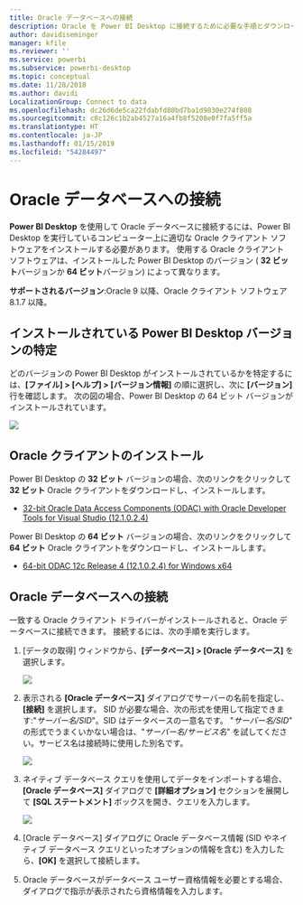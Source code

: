 ```yaml
---
title: Oracle データベースへの接続
description: Oracle を Power BI Desktop に接続するために必要な手順とダウンロード
author: davidiseminger
manager: kfile
ms.reviewer: ''
ms.service: powerbi
ms.subservice: powerbi-desktop
ms.topic: conceptual
ms.date: 11/28/2018
ms.author: davidi
LocalizationGroup: Connect to data
ms.openlocfilehash: dc26d6de5ca22fdabfd80bd7ba1d9830e274f808
ms.sourcegitcommit: c8c126c1b2ab4527a16a4fb8f5208e0f7fa5ff5a
ms.translationtype: HT
ms.contentlocale: ja-JP
ms.lasthandoff: 01/15/2019
ms.locfileid: "54284497"
---
```

# <a name="connect-to-an-oracle-database"></a>Oracle データベースへの接続
**Power BI Desktop** を使用して Oracle データベースに接続するには、Power BI Desktop を実行しているコンピューター上に適切な Oracle クライアント ソフトウェアをインストールする必要があります。 使用する Oracle クライアント ソフトウェアは、インストールした Power BI Desktop のバージョン ( **32 ビット**バージョンか **64 ビット**バージョン) によって異なります。

**サポートされるバージョン**:Oracle 9 以降、Oracle クライアント ソフトウェア 8.1.7 以降。

## <a name="determining-which-version-of-power-bi-desktop-is-installed"></a>インストールされている Power BI Desktop バージョンの特定
どのバージョンの Power BI Desktop がインストールされているかを特定するには、**[ファイル] > [ヘルプ] > [バージョン情報]** の順に選択し、次に **[バージョン]** 行を確認します。 次の図の場合、Power BI Desktop の 64 ビット バージョンがインストールされています。

![](media/desktop-connect-oracle-database/connect-oracle-database_1.png)

## <a name="installing-the-oracle-client"></a>Oracle クライアントのインストール
Power BI Desktop の **32 ビット** バージョンの場合、次のリンクをクリックして **32 ビット** Oracle クライアントをダウンロードし、インストールします。

* [32-bit Oracle Data Access Components (ODAC) with Oracle Developer Tools for Visual Studio (12.1.0.2.4)](http://www.oracle.com/technetwork/topics/dotnet/utilsoft-086879.html)

Power BI Desktop の **64 ビット** バージョンの場合、次のリンクをクリックして **64 ビット** Oracle クライアントをダウンロードし、インストールします。

* [64-bit ODAC 12c Release 4 (12.1.0.2.4) for Windows x64](http://www.oracle.com/technetwork/database/windows/downloads/index-090165.html)

## <a name="connect-to-an-oracle-database"></a>Oracle データベースへの接続
一致する Oracle クライアント ドライバーがインストールされると、Oracle データベースに接続できます。 接続するには、次の手順を実行します。

1. [データの取得] ウィンドウから、**[データベース] > [Oracle データベース]** を選択します。
   
   ![](media/desktop-connect-oracle-database/connect-oracle-database_2.png)
2. 表示される **[Oracle データベース]** ダイアログでサーバーの名前を指定し、**[接続]** を選択します。 SID が必要な場合、次の形式を使用して指定できます:"*サーバー名/SID*"。SID はデータベースの一意名です。 "*サーバー名/SID*" の形式でうまくいかない場合は、"*サーバー名/サービス名*" を試してください。サービス名は接続時に使用した別名です。
   
   ![](media/desktop-connect-oracle-database/connect-oracle-database_3.png)
3. ネイティブ データベース クエリを使用してデータをインポートする場合、**[Oracle データベース]** ダイアログで **[詳細オプション]** セクションを展開して **[SQL ステートメント]** ボックスを開き、クエリを入力します。
   
   ![](media/desktop-connect-oracle-database/connect-oracle-database_4.png)
4. [Oracle データベース] ダイアログに Oracle データベース情報 (SID やネイティブ データベース クエリといったオプションの情報を含む) を入力したら、**[OK]** を選択して接続します。
5. Oracle データベースがデータベース ユーザー資格情報を必要とする場合、ダイアログで指示が表示されたら資格情報を入力します。

